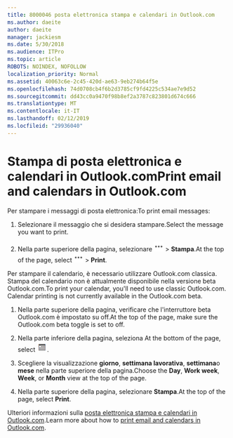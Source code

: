 ```yaml
---
title: 8000046 posta elettronica stampa e calendari in Outlook.com
ms.author: daeite
author: daeite
manager: jackiesm
ms.date: 5/30/2018
ms.audience: ITPro
ms.topic: article
ROBOTS: NOINDEX, NOFOLLOW
localization_priority: Normal
ms.assetid: 40063c6e-2c45-420d-ae63-9eb274b64f5e
ms.openlocfilehash: 74d0708cb4f6b2d3785cf9fd4225c534ae7e9d52
ms.sourcegitcommit: dd43cc0a9470f98b8ef2a3787c823801d674c666
ms.translationtype: MT
ms.contentlocale: it-IT
ms.lasthandoff: 02/12/2019
ms.locfileid: "29936040"
---
```

# <a name="print-email-and-calendars-in-outlookcom"></a><span data-ttu-id="9200f-102">Stampa di posta elettronica e calendari in Outlook.com</span><span class="sxs-lookup"><span data-stu-id="9200f-102">Print email and calendars in Outlook.com</span></span>

<span data-ttu-id="9200f-103">Per stampare i messaggi di posta elettronica:</span><span class="sxs-lookup"><span data-stu-id="9200f-103">To print email messages:</span></span>
  
1. <span data-ttu-id="9200f-104">Selezionare il messaggio che si desidera stampare.</span><span class="sxs-lookup"><span data-stu-id="9200f-104">Select the message you want to print.</span></span>
    
2. <span data-ttu-id="9200f-105">Nella parte superiore della pagina, selezionare ![ulteriori azioni](media/64993e8a-4a62-43b1-aa05-90f5ad4cba54.png) \> **Stampa**.</span><span class="sxs-lookup"><span data-stu-id="9200f-105">At the top of the page, select ![More actions](media/64993e8a-4a62-43b1-aa05-90f5ad4cba54.png) \> **Print**.</span></span> 
    
<span data-ttu-id="9200f-p101">Per stampare il calendario, è necessario utilizzare Outlook.com classica. Stampa del calendario non è attualmente disponibile nella versione beta Outlook.com.</span><span class="sxs-lookup"><span data-stu-id="9200f-p101">To print your calendar, you'll need to use classic Outlook.com. Calendar printing is not currently available in the Outlook.com beta.</span></span>
  
1. <span data-ttu-id="9200f-108">Nella parte superiore della pagina, verificare che l'interruttore beta Outlook.com è impostato su off.</span><span class="sxs-lookup"><span data-stu-id="9200f-108">At the top of the page, make sure the Outlook.com beta toggle is set to off.</span></span>
    
2. <span data-ttu-id="9200f-109">Nella parte inferiore della pagina, seleziona </span><span class="sxs-lookup"><span data-stu-id="9200f-109">At the bottom of the page, select</span></span> ![Calendario](media/9e1a821a-c32e-4851-a866-342a39ffdca0.png)<span data-ttu-id="9200f-111">.</span><span class="sxs-lookup"><span data-stu-id="9200f-111"></span></span>
    
3. <span data-ttu-id="9200f-112">Scegliere la visualizzazione **giorno**, **settimana lavorativa**, **settimana**o **mese** nella parte superiore della pagina.</span><span class="sxs-lookup"><span data-stu-id="9200f-112">Choose the **Day**, **Work week**, **Week**, or **Month** view at the top of the page.</span></span> 
    
4. <span data-ttu-id="9200f-113">Nella parte superiore della pagina, selezionare **Stampa**.</span><span class="sxs-lookup"><span data-stu-id="9200f-113">At the top of the page, select **Print**.</span></span> 
    
<span data-ttu-id="9200f-114">Ulteriori informazioni sulla [posta elettronica stampa e calendari in Outlook.com](https://go.microsoft.com/fwlink/p/?linkid=2001208&amp;clcid=0x409).</span><span class="sxs-lookup"><span data-stu-id="9200f-114">Learn more about how to [print email and calendars in Outlook.com](https://go.microsoft.com/fwlink/p/?linkid=2001208&amp;clcid=0x409).</span></span>
  

